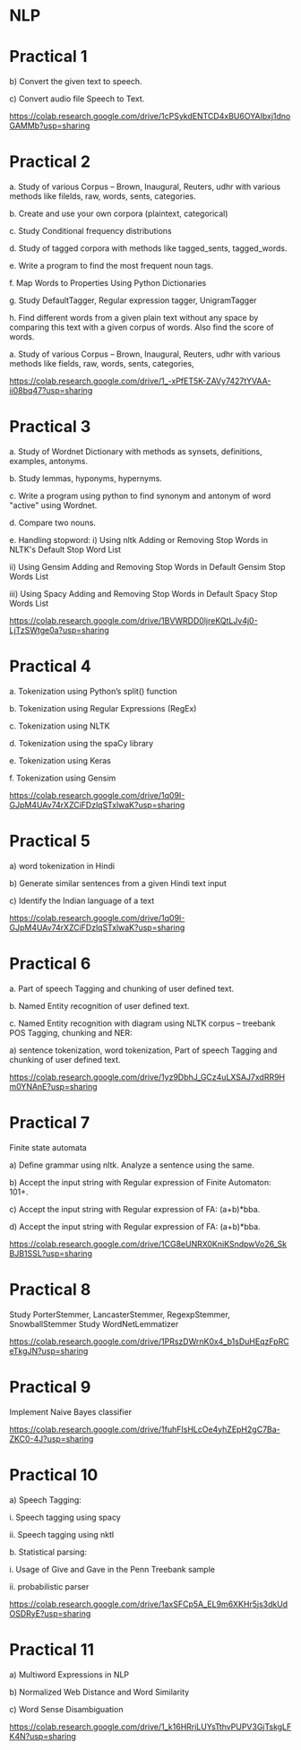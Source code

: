 # NLP

# Practical 1

b) Convert the given text to speech.

c) Convert audio file Speech to Text.

https://colab.research.google.com/drive/1cPSykdENTCD4xBU6OYAIbxj1dnoGAMMb?usp=sharing

# Practical 2

a. Study of various Corpus – Brown, Inaugural, Reuters, udhr with various
methods like filelds, raw, words, sents, categories.

b. Create and use your own corpora (plaintext, categorical)

c. Study Conditional frequency distributions

d. Study of tagged corpora with methods like tagged_sents, tagged_words.

e. Write a program to find the most frequent noun tags. 

f. Map Words to Properties Using Python Dictionaries

g. Study DefaultTagger, Regular expression tagger, UnigramTagger

h. Find different words from a given plain text without any space by comparing
this text with a given corpus of words. Also find the score of words.

a. Study of various Corpus – Brown, Inaugural, Reuters, udhr with various
methods like fields, raw, words, sents, categories,

https://colab.research.google.com/drive/1_-xPfET5K-ZAVy7427tYVAA-ii08bq47?usp=sharing

# Practical 3

a. Study of Wordnet Dictionary with methods as synsets, definitions, examples,
antonyms.

b. Study lemmas, hyponyms, hypernyms.

c. Write a program using python to find synonym and antonym of word "active"
using Wordnet.

d. Compare two nouns.

e. Handling stopword:
i) Using nltk Adding or Removing Stop Words in NLTK's Default Stop Word
List

ii) Using Gensim Adding and Removing Stop Words in Default Gensim Stop
Words List

iii) Using Spacy Adding and Removing Stop Words in Default Spacy Stop Words
List

https://colab.research.google.com/drive/1BVWRDD0ljreKQtLJv4j0-LjTzSWtge0a?usp=sharing


# Practical 4 

a. Tokenization using Python’s split() function

b. Tokenization using Regular Expressions (RegEx)

c. Tokenization using NLTK

d. Tokenization using the spaCy library

e. Tokenization using Keras

f. Tokenization using Gensim

https://colab.research.google.com/drive/1q09I-GJpM4UAv74rXZCiFDzlqSTxlwaK?usp=sharing

# Practical 5

a) word tokenization in Hindi

b) Generate similar sentences from a given Hindi text input

c) Identify the Indian language of a text

https://colab.research.google.com/drive/1q09I-GJpM4UAv74rXZCiFDzlqSTxlwaK?usp=sharing

# Practical 6

a. Part of speech Tagging and chunking of user defined text.

b. Named Entity recognition of user defined text.

c. Named Entity recognition with diagram using NLTK corpus – treebank
POS Tagging, chunking and NER:

a) sentence tokenization, word tokenization, Part of speech Tagging and chunking
of user defined text.

https://colab.research.google.com/drive/1yz9DbhJ_GCz4uLXSAJ7xdRR9Hm0YNAnE?usp=sharing


# Practical 7 

Finite state automata

a) Define grammar using nltk. Analyze a sentence using the same.

b) Accept the input string with Regular expression of Finite Automaton: 101+. 

c) Accept the input string with Regular expression of FA: (a+b)*bba.

d) Accept the input string with Regular expression of FA: (a+b)*bba.

 https://colab.research.google.com/drive/1CG8eUNRX0KniKSndpwVo26_SkBJB1SSL?usp=sharing
 
 
# Practical 8
 
 
 Study PorterStemmer, LancasterStemmer, RegexpStemmer, SnowballStemmer Study WordNetLemmatizer

https://colab.research.google.com/drive/1PRszDWrnK0x4_b1sDuHEqzFpRCeTkgJN?usp=sharing


# Practical 9 


Implement Naive Bayes classifier

https://colab.research.google.com/drive/1fuhFIsHLcOe4yhZEpH2gC7Ba-ZKC0-4J?usp=sharing


# Practical 10

a) Speech Tagging: 

i. Speech tagging using spacy

ii. Speech tagging using nktl


b. Statistical parsing:

i. Usage of Give and Gave in the Penn Treebank sample

ii. probabilistic parser

https://colab.research.google.com/drive/1axSFCp5A_EL9m6XKHr5js3dkUdOSDRyE?usp=sharing


# Practical 11


a) Multiword Expressions in NLP

b) Normalized Web Distance and Word Similarity

c) Word Sense Disambiguation

https://colab.research.google.com/drive/1_k16HRriLUYsTthvPUPV3GjTskgLFK4N?usp=sharing


